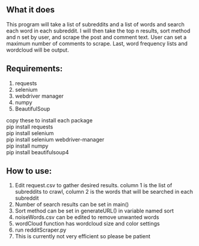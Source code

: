 ## What it does
This program will take a list of subreddits and a list of words and search each word in each subreddit. I will then take the top n results, sort method and n set by user, and scrape the post and comment text. User can set a maximum number of comments to scrape. Last, word frequency lists and wordcloud will be output.

## Requirements:
1. requests
2. selenium
3. webdriver manager
4. numpy
5. BeautifulSoup

copy these to install each package <br>
pip install requests <br>
pip install selenium <br>
pip install selenium webdriver-manager <br>
pip install numpy <br>
pip install beautifulsoup4 <br>

## How to use:
1. Edit request.csv to gather desired results. column 1 is the list of subreddits to crawl, column 2 is the words that will be searched in each subreddit 
2. Number of search results can be set in main()
3. Sort method can be set in generateURL() in variable named sort
4. noiseWords.csv can be edited to remove unwanted words
5. wordCloud function has wordcloud size and color settings
6. run redditScraper.py
7. This is currently not very efficient so please be patient
